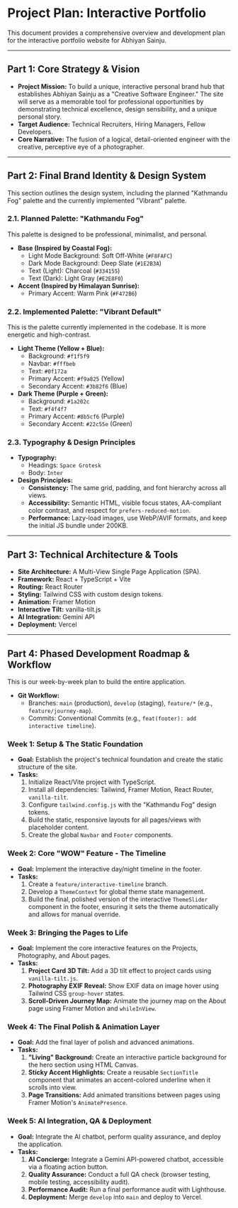 # Project Plan: Interactive Portfolio

This document provides a comprehensive overview and development plan for the interactive portfolio website for Abhiyan Sainju.

---

## Part 1: Core Strategy & Vision

*   **Project Mission:** To build a unique, interactive personal brand hub that establishes Abhiyan Sainju as a "Creative Software Engineer." The site will serve as a memorable tool for professional opportunities by demonstrating technical excellence, design sensibility, and a unique personal story.
*   **Target Audience:** Technical Recruiters, Hiring Managers, Fellow Developers.
*   **Core Narrative:** The fusion of a logical, detail-oriented engineer with the creative, perceptive eye of a photographer.

---

## Part 2: Final Brand Identity & Design System

This section outlines the design system, including the planned "Kathmandu Fog" palette and the currently implemented "Vibrant" palette.

### 2.1. Planned Palette: "Kathmandu Fog"

This palette is designed to be professional, minimalist, and personal.

*   **Base (Inspired by Coastal Fog):**
    *   Light Mode Background: Soft Off-White (`#F8FAFC`)
    *   Dark Mode Background: Deep Slate (`#1E2B3A`)
    *   Text (Light): Charcoal (`#334155`)
    *   Text (Dark): Light Gray (`#E2E8F0`)
*   **Accent (Inspired by Himalayan Sunrise):**
    *   Primary Accent: Warm Pink (`#F472B6`)

### 2.2. Implemented Palette: "Vibrant Default"

This is the palette currently implemented in the codebase. It is more energetic and high-contrast.

*   **Light Theme (Yellow + Blue):**
    *   Background: `#f1f5f9`
    *   Navbar: `#fffbeb`
    *   Text: `#0f172a`
    *   Primary Accent: `#f9a825` (Yellow)
    *   Secondary Accent: `#3b82f6` (Blue)
*   **Dark Theme (Purple + Green):**
    *   Background: `#1a202c`
    *   Text: `#f4f4f7`
    *   Primary Accent: `#8b5cf6` (Purple)
    *   Secondary Accent: `#22c55e` (Green)

### 2.3. Typography & Design Principles

*   **Typography:**
    *   Headings: `Space Grotesk`
    *   Body: `Inter`
*   **Design Principles:**
    *   **Consistency:** The same grid, padding, and font hierarchy across all views.
    *   **Accessibility:** Semantic HTML, visible focus states, AA-compliant color contrast, and respect for `prefers-reduced-motion`.
    *   **Performance:** Lazy-load images, use WebP/AVIF formats, and keep the initial JS bundle under 200KB.

---

## Part 3: Technical Architecture & Tools

*   **Site Architecture:** A Multi-View Single Page Application (SPA).
*   **Framework:** React + TypeScript + Vite
*   **Routing:** React Router
*   **Styling:** Tailwind CSS with custom design tokens.
*   **Animation:** Framer Motion
*   **Interactive Tilt:** vanilla-tilt.js
*   **AI Integration:** Gemini API
*   **Deployment:** Vercel

---

## Part 4: Phased Development Roadmap & Workflow

This is our week-by-week plan to build the entire application.

*   **Git Workflow:**
    *   Branches: `main` (production), `develop` (staging), `feature/*` (e.g., `feature/journey-map`).
    *   Commits: Conventional Commits (e.g., `feat(footer): add interactive timeline`).

### Week 1: Setup & The Static Foundation

*   **Goal:** Establish the project's technical foundation and create the static structure of the site.
*   **Tasks:**
    1.  Initialize React/Vite project with TypeScript.
    2.  Install all dependencies: Tailwind, Framer Motion, React Router, `vanilla-tilt`.
    3.  Configure `tailwind.config.js` with the "Kathmandu Fog" design tokens.
    4.  Build the static, responsive layouts for all pages/views with placeholder content.
    5.  Create the global `Navbar` and `Footer` components.

### Week 2: Core "WOW" Feature - The Timeline

*   **Goal:** Implement the interactive day/night timeline in the footer.
*   **Tasks:**
    1.  Create a `feature/interactive-timeline` branch.
    2.  Develop a `ThemeContext` for global theme state management.
    3.  Build the final, polished version of the interactive `ThemeSlider` component in the footer, ensuring it sets the theme automatically and allows for manual override.

### Week 3: Bringing the Pages to Life

*   **Goal:** Implement the core interactive features on the Projects, Photography, and About pages.
*   **Tasks:**
    1.  **Project Card 3D Tilt:** Add a 3D tilt effect to project cards using `vanilla-tilt.js`.
    2.  **Photography EXIF Reveal:** Show EXIF data on image hover using Tailwind CSS `group-hover` states.
    3.  **Scroll-Driven Journey Map:** Animate the journey map on the About page using Framer Motion and `whileInView`.

### Week 4: The Final Polish & Animation Layer

*   **Goal:** Add the final layer of polish and advanced animations.
*   **Tasks:**
    1.  **"Living" Background:** Create an interactive particle background for the hero section using HTML Canvas.
    2.  **Sticky Accent Highlights:** Create a reusable `SectionTitle` component that animates an accent-colored underline when it scrolls into view.
    3.  **Page Transitions:** Add animated transitions between pages using Framer Motion's `AnimatePresence`.

### Week 5: AI Integration, QA & Deployment

*   **Goal:** Integrate the AI chatbot, perform quality assurance, and deploy the application.
*   **Tasks:**
    1.  **AI Concierge:** Integrate a Gemini API-powered chatbot, accessible via a floating action button.
    2.  **Quality Assurance:** Conduct a full QA check (browser testing, mobile testing, accessibility audit).
    3.  **Performance Audit:** Run a final performance audit with Lighthouse.
    4.  **Deployment:** Merge `develop` into `main` and deploy to Vercel.
